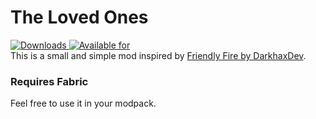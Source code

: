 # The Loved Ones

[![Downloads](http://cf.way2muchnoise.eu/full_the-loved-ones_downloads.svg)
![Available for](http://cf.way2muchnoise.eu/versions/the-loved-ones.svg)](https://www.curseforge.com/minecraft/mc-mods/the-loved-ones)  
This is a small and simple mod inspired by [Friendly Fire by DarkhaxDev](https://www.curseforge.com/minecraft/mc-mods/friendly-fire).

### Requires Fabric

Feel free to use it in your modpack.
